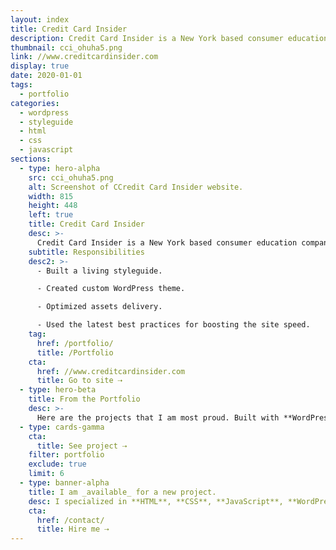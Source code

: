 ```yaml
---
layout: index
title: Credit Card Insider
description: Credit Card Insider is a New York based consumer education company whose mission is to empower people to use credit cards to their advantage and with confidence.
thumbnail: cci_ohuha5.png
link: //www.creditcardinsider.com
display: true
date: 2020-01-01
tags:
  - portfolio
categories:
  - wordpress
  - styleguide
  - html
  - css
  - javascript
sections:
  - type: hero-alpha
    src: cci_ohuha5.png
    alt: Screenshot of CCredit Card Insider website.
    width: 815
    height: 448
    left: true
    title: Credit Card Insider
    desc: >-
      Credit Card Insider is a New York based consumer education company whose mission is to empower people to use credit cards to their advantage and with confidence. The website runs on WordPress and WPEngine.
    subtitle: Responsibilities
    desc2: >-
      - Built a living styleguide.

      - Created custom WordPress theme.

      - Optimized assets delivery.

      - Used the latest best practices for boosting the site speed.
    tag:
      href: /portfolio/
      title: /Portfolio
    cta:
      href: //www.creditcardinsider.com
      title: Go to site ⇢
  - type: hero-beta
    title: From the Portfolio
    desc: >-
      Here are the projects that I am most proud. Built with **WordPress**, **Shopify**, **Jekyll**, and **Hugo**, amongst others.
  - type: cards-gamma
    cta:
      title: See project ⇢
    filter: portfolio
    exclude: true
    limit: 6
  - type: banner-alpha
    title: I am _available_ for a new project.
    desc: I specialized in **HTML**, **CSS**, **JavaScript**, **WordPress**, **Shopify**, and **JAMstack** technologies.
    cta:
      href: /contact/
      title: Hire me ⇢
---
```

